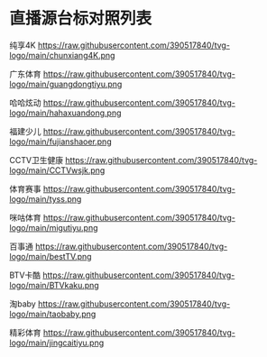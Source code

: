 # 直播源台标对照列表
纯享4K
https://raw.githubusercontent.com/390517840/tvg-logo/main/chunxiang4K.png

广东体育
https://raw.githubusercontent.com/390517840/tvg-logo/main/guangdongtiyu.png

哈哈炫动
https://raw.githubusercontent.com/390517840/tvg-logo/main/hahaxuandong.png

福建少儿
https://raw.githubusercontent.com/390517840/tvg-logo/main/fujianshaoer.png

CCTV卫生健康
https://raw.githubusercontent.com/390517840/tvg-logo/main/CCTVwsjk.png

体育赛事
https://raw.githubusercontent.com/390517840/tvg-logo/main/tyss.png

咪咕体育
https://raw.githubusercontent.com/390517840/tvg-logo/main/migutiyu.png

百事通
https://raw.githubusercontent.com/390517840/tvg-logo/main/bestTV.png

BTV卡酷
https://raw.githubusercontent.com/390517840/tvg-logo/main/BTVkaku.png

淘baby
https://raw.githubusercontent.com/390517840/tvg-logo/main/taobaby.png

精彩体育
https://raw.githubusercontent.com/390517840/tvg-logo/main/jingcaitiyu.png




